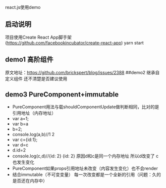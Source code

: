 react.js使用demo
## 启动说明
项目使用Create React App脚手架(https://github.com/facebookincubator/create-react-app)
yarn start
## demo1 高阶组件
原文地址：https://github.com/brickspert/blog/issues/2388 
##demo2 继承自定义组件 
还不清楚是否建议使用
## demo3 PureComponent+immutable
- PureComponent用法与载shouldComponentUpdate做判断相同，比对的是引用地址（内存地址）
- var a=1;
- var b=a
- b=2;
- console.log(a,b)//1   2
- var c={id:1};
- var d=c
- d.id=2
- console.log(c,d)//{id: 2}   {id: 2}  原因d和c是同一个内存地址 所以d改变了 c也发生变化 
- PureComponent如果props引用地址未改变（内容发生变化）也不会render
- 结合immutable（不可变变量） 每一次改变都是一个全新的引用（问题：久的是否还在内存中） 


